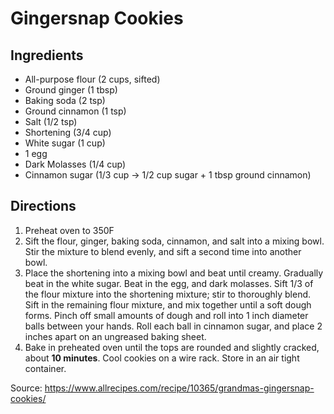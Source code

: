 # Gingersnap Cookies

## Ingredients
* All-purpose flour (2 cups, sifted)
* Ground ginger (1 tbsp)
* Baking soda (2 tsp)
* Ground cinnamon (1 tsp)
* Salt (1/2 tsp)
* Shortening (3/4 cup)
* White sugar (1 cup)
* 1 egg
* Dark Molasses (1/4 cup)
* Cinnamon sugar (1/3 cup -> 1/2 cup sugar + 1 tbsp ground cinnamon)

## Directions
1. Preheat oven to 350F
1. Sift the flour, ginger, baking soda, cinnamon, and salt into a mixing bowl. Stir the mixture to blend evenly, and sift a second time into another bowl.
1. Place the shortening into a mixing bowl and beat until creamy. Gradually beat in the white sugar. Beat in the egg, and dark molasses. Sift 1/3 of the flour mixture into the shortening mixture; stir to thoroughly blend. Sift in the remaining flour mixture, and mix together until a soft dough forms. Pinch off small amounts of dough and roll into 1 inch diameter balls between your hands. Roll each ball in cinnamon sugar, and place 2 inches apart on an ungreased baking sheet.
1. Bake in preheated oven until the tops are rounded and slightly cracked, about **10 minutes**. Cool cookies on a wire rack. Store in an air tight container.


Source: https://www.allrecipes.com/recipe/10365/grandmas-gingersnap-cookies/
